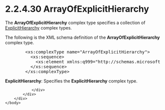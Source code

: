 <html dir="LTR" xmlns:mshelp="http://msdn.microsoft.com/mshelp" xmlns:ddue="http://ddue.schemas.microsoft.com/authoring/2003/5" xmlns:xlink="http://www.w3.org/1999/xlink" xmlns:tool="http://www.microsoft.com/tooltip">
    <head>
        <meta http-equiv="Content-Type" content="text/html; CHARSET=utf-8"></meta>
        <meta name="save" content="history"></meta>
        <title>2.2.4.30 ArrayOfExplicitHierarchy</title>
        <xml>
            <mshelp:toctitle title="2.2.4.30 ArrayOfExplicitHierarchy"></mshelp:toctitle>
            <mshelp:rltitle title="[MS-SSMDSWS-15]: ArrayOfExplicitHierarchy"></mshelp:rltitle>
            <mshelp:keyword index="A" term="3672eba5-58e4-4509-b42d-1e4d12a52de0"></mshelp:keyword>
            <mshelp:attr name="DCSext.ContentType" value="open specification"></mshelp:attr>
            <mshelp:attr name="AssetID" value="3672eba5-58e4-4509-b42d-1e4d12a52de0"></mshelp:attr>
            <mshelp:attr name="TopicType" value="kbRef"></mshelp:attr>
            <mshelp:attr name="DCSext.Title" value="[MS-SSMDSWS-15]: ArrayOfExplicitHierarchy" />
        </xml>
    </head>
    <body>
        <div id="header">
            <h1 class="heading">2.2.4.30 ArrayOfExplicitHierarchy</h1>
        </div>
        <div id="mainSection">
            <div id="mainBody">
                <div id="allHistory" class="saveHistory"></div>
                <div id="sectionSection0" class="section" name="collapseableSection">
                    

<p>The <b>ArrayOfExplicitHierarchy</b> complex type specifies a
collection of <a href="ef7e91cb-dd0a-428d-9c0b-3589741706e0.htm">ExplicitHierarchy</a>
complex types.</p>

<p>The following is the XML schema definition of the <b>ArrayOfExplicitHierarchy</b>
complex type.</p>

<dl>
<dd>
<div><pre>   &lt;xs:complexType name=&quot;ArrayOfExplicitHierarchy&quot;&gt;
     &lt;xs:sequence&gt;
       &lt;xs:element xmlns:q999=&quot;http://schemas.microsoft.com/sqlserver/masterdataservices/2009/09&quot; minOccurs=&quot;0&quot; maxOccurs=&quot;unbounded&quot; name=&quot;ExplicitHierarchy&quot; nillable=&quot;true&quot; type=&quot;q999:ExplicitHierarchy&quot; xmlns:xs=&quot;http://www.w3.org/2001/XMLSchema&quot; /&gt;
     &lt;/xs:sequence&gt;
   &lt;/xs:complexType&gt;
</pre></div>
</dd></dl>

<p><b>ExplicitHierarchy</b>: Specifies the <b>ExplicitHierarchy</b>
complex type. </p>


                </div>
            </div>
        </div>
    </body>
</html>